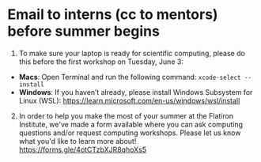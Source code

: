 # Email to interns (cc to mentors) before summer begins

1) To make sure your laptop is ready for scientific computing, please do this before the first workshop on Tuesday, June 3:

- **Macs**: Open Terminal and run the following command: `xcode-select --install`
- **Windows**: If you haven’t already, please install Windows Subsystem for Linux (WSL): https://learn.microsoft.com/en-us/windows/wsl/install

2) In order to help you make the most of your summer at the Flatiron Institute, we've made a form available where you can ask computing questions and/or request computing workshops. Please let us know what you'd like to learn more about! https://forms.gle/4otCTzbXJR8qhoXs5
